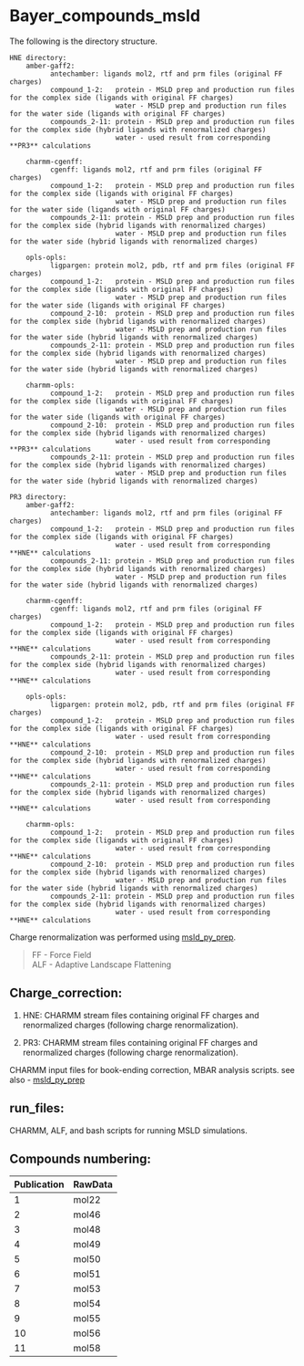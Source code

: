 # Bayer_compounds_msld
The following is the directory structure.
```
HNE directory:
    amber-gaff2:
          antechamber: ligands mol2, rtf and prm files (original FF charges)
          compound_1-2:   protein - MSLD prep and production run files for the complex side (ligands with original FF charges)
                          water - MSLD prep and production run files for the water side (ligands with original FF charges)
          compounds_2-11: protein - MSLD prep and production run files for the complex side (hybrid ligands with renormalized charges)
                          water - used result from corresponding **PR3** calculations
          
    charmm-cgenff:
          cgenff: ligands mol2, rtf and prm files (original FF charges)
          compound_1-2:   protein - MSLD prep and production run files for the complex side (ligands with original FF charges)
                          water - MSLD prep and production run files for the water side (ligands with original FF charges)
          compounds_2-11: protein - MSLD prep and production run files for the complex side (hybrid ligands with renormalized charges)
                          water - MSLD prep and production run files for the water side (hybrid ligands with renormalized charges)

    opls-opls:
          ligpargen: protein mol2, pdb, rtf and prm files (original FF charges)
          compound_1-2:   protein - MSLD prep and production run files for the complex side (ligands with original FF charges)
                          water - MSLD prep and production run files for the water side (ligands with original FF charges)
          compound_2-10:  protein - MSLD prep and production run files for the complex side (hybrid ligands with renormalized charges)
                          water - MSLD prep and production run files for the water side (hybrid ligands with renormalized charges)
          compounds_2-11: protein - MSLD prep and production run files for the complex side (hybrid ligands with renormalized charges)
                          water - MSLD prep and production run files for the water side (hybrid ligands with renormalized charges)

    charmm-opls:
          compound_1-2:   protein - MSLD prep and production run files for the complex side (ligands with original FF charges)
                          water - MSLD prep and production run files for the water side (ligands with original FF charges)
          compound_2-10:  protein - MSLD prep and production run files for the complex side (hybrid ligands with renormalized charges)
                          water - used result from corresponding **PR3** calculations
          compounds_2-11: protein - MSLD prep and production run files for the complex side (hybrid ligands with renormalized charges)
                          water - MSLD prep and production run files for the water side (hybrid ligands with renormalized charges)

```

```
PR3 directory:
    amber-gaff2:
          antechamber: ligands mol2, rtf and prm files (original FF charges)
          compound_1-2:   protein - MSLD prep and production run files for the complex side (ligands with original FF charges)
                          water - used result from corresponding **HNE** calculations
          compounds_2-11: protein - MSLD prep and production run files for the complex side (hybrid ligands with renormalized charges)
                          water - MSLD prep and production run files for the water side (hybrid ligands with renormalized charges)
          
    charmm-cgenff:
          cgenff: ligands mol2, rtf and prm files (original FF charges)
          compound_1-2:   protein - MSLD prep and production run files for the complex side (ligands with original FF charges)
                          water - used result from corresponding **HNE** calculations
          compounds_2-11: protein - MSLD prep and production run files for the complex side (hybrid ligands with renormalized charges)
                          water - used result from corresponding **HNE** calculations

    opls-opls:
          ligpargen: protein mol2, pdb, rtf and prm files (original FF charges)
          compound_1-2:   protein - MSLD prep and production run files for the complex side (ligands with original FF charges)
                          water - used result from corresponding **HNE** calculations
          compound_2-10:  protein - MSLD prep and production run files for the complex side (hybrid ligands with renormalized charges)
                          water - used result from corresponding **HNE** calculations
          compounds_2-11: protein - MSLD prep and production run files for the complex side (hybrid ligands with renormalized charges)
                          water - used result from corresponding **HNE** calculations

    charmm-opls:
          compound_1-2:   protein - MSLD prep and production run files for the complex side (ligands with original FF charges)
                          water - used result from corresponding **HNE** calculations
          compound_2-10:  protein - MSLD prep and production run files for the complex side (hybrid ligands with renormalized charges)
                          water - MSLD prep and production run files for the water side (hybrid ligands with renormalized charges)
          compounds_2-11: protein - MSLD prep and production run files for the complex side (hybrid ligands with renormalized charges)
                          water - used result from corresponding **HNE** calculations
```                          
Charge renormalization was performed using [msld_py_prep](https://github.com/Vilseck-Lab/msld-py-prep).

> FF - Force Field \
> ALF - Adaptive Landscape Flattening

Charge_correction:
------------------
1. HNE: CHARMM stream files containing original FF charges and renormalized charges (following charge renormalization).

2. PR3: CHARMM stream files containing original FF charges and renormalized charges (following charge renormalization).

CHARMM input files for book-ending correction, MBAR analysis scripts.
                   see also - [msld_py_prep](https://github.com/Vilseck-Lab/msld-py-prep/tree/main/bookending_corrections)

run_files:
----------
CHARMM, ALF, and bash scripts for running MSLD simulations.

Compounds numbering:
-------------------
| Publication |  RawData |
| ----------  | --------   |
| 1  | mol22 |
| 2  | mol46 |
| 3  | mol48 | 
| 4  | mol49 |
| 5  | mol50 |
| 6  | mol51 |
| 7  | mol53 |
| 8  | mol54 |
| 9  | mol55 |
| 10 | mol56 |
| 11 | mol58 |

